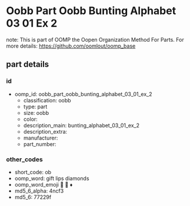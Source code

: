 # Oobb Part Oobb Bunting Alphabet 03 01 Ex 2  

note: This is part of OOMP the Oopen Organization Method For Parts. For more details: https://github.com/oomlout/oomp_base

##  part details





### id
* oomp_id: oobb_part_oobb_bunting_alphabet_03_01_ex_2
  * classification: oobb
  * type: part
  * size: oobb
  * color: 
  * description_main: bunting_alphabet_03_01_ex_2
  * description_extra: 
  * manufacturer: 
  * part_number: 

### other_codes
* short_code: ob
* oomp_word: gift lips diamonds
* oomp_word_emoji :gift: :lips: :diamonds:
* md5_6_alpha: 4ncf3
* md5_6: 77229f
